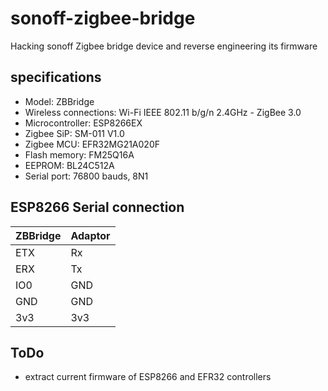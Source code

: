 # sonoff-zigbee-bridge
Hacking sonoff Zigbee bridge device and reverse engineering its firmware

## specifications
- Model: ZBBridge
- Wireless connections: Wi-Fi IEEE 802.11 b/g/n 2.4GHz - ZigBee 3.0
- Microcontroller: ESP8266EX
- Zigbee SiP: SM-011 V1.0
- Zigbee MCU: EFR32MG21A020F
- Flash memory: FM25Q16A
- EEPROM: BL24C512A
- Serial port: 76800 bauds, 8N1

## ESP8266 Serial connection
| ZBBridge | Adaptor |
|----------|---------|
| ETX      | Rx      |
| ERX      | Tx      |
| IO0      | GND     |
| GND      | GND     |
| 3v3      | 3v3     |

## ToDo
- extract current firmware of ESP8266 and EFR32 controllers
